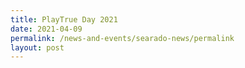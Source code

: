 ```yaml
---
title: PlayTrue Day 2021
date: 2021-04-09
permalink: /news-and-events/searado-news/permalink
layout: post
---
```


